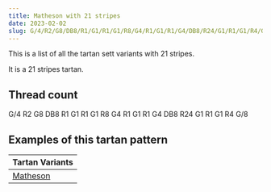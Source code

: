 ```yaml
---
title: Matheson with 21 stripes
date: 2023-02-02
slug: G/4/R2/G8/DB8/R1/G1/R1/G1/R8/G4/R1/G1/R1/G4/DB8/R24/G1/R1/G1/R4/G/8
---
```

This is a list of all the tartan sett variants with 21 stripes.

It is a 21 stripes tartan.


## Thread count
G/4 R2 G8 DB8 R1 G1 R1 G1 R8 G4 R1 G1 R1 G4 DB8 R24 G1 R1 G1 R4 G/8

## Examples of this tartan pattern

| Tartan Variants |
|---------------|
| [Matheson](/variants/g/4/r2/g8/db8/r1/g1/r1/g1/r8/g4/r1/g1/r1/g4/db8/r24/g1/r1/g1/r4/g/8-db00004c-g004c00-rc80000)||
